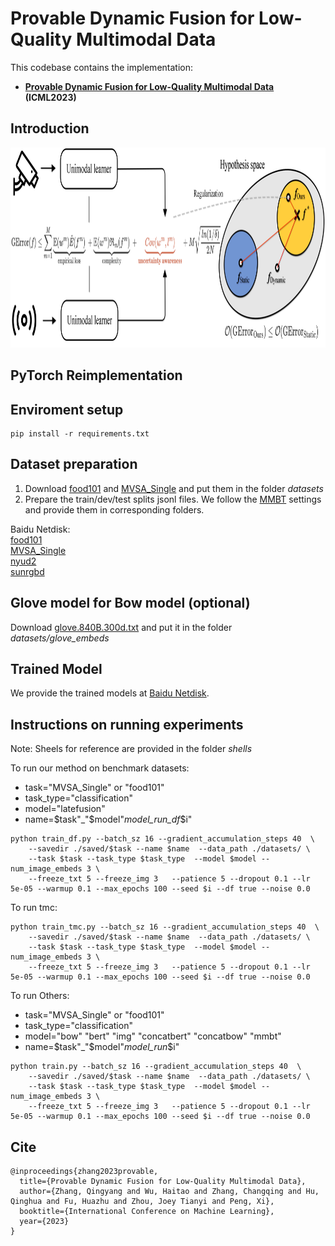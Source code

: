 # Provable Dynamic Fusion for Low-Quality Multimodal Data

This codebase contains the implementation: 

- **[Provable Dynamic Fusion for Low-Quality Multimodal Data](https://icml.cc/virtual/2023/poster/25229) (ICML2023)** 

## Introduction


<p align="center">
<img src="./illustration.png" width="850" height="320">
</p>

## PyTorch Reimplementation


## Enviroment setup

```
pip install -r requirements.txt
```

## Dataset preparation

1. Download [food101](https://www.kaggle.com/datasets/gianmarco96/upmcfood101) and [MVSA_Single](https://www.kaggle.com/datasets/vincemarcs/mvsasingle) and put them in the folder *datasets*
2. Prepare the train/dev/test splits jsonl files. We follow the [MMBT](https://github.com/facebookresearch/mmbt) settings and provide them in corresponding folders.


Baidu Netdisk: \
[food101](https://pan.baidu.com/s/1Tj7jRptTt2V6bxfwrvDSQg?pwd=5jy4) \
[MVSA_Single](https://pan.baidu.com/s/1URVP8AifWuwIFy6v0uAPOA?pwd=18fw) \
[nyud2](https://pan.baidu.com/s/1214yDgGeOIbSsWly2MLnuA?pwd=xhq3) \
[sunrgbd](https://pan.baidu.com/s/1HiHRwuGdnFPlZ9gvGyOZEg?pwd=pv6m)

## Glove model for Bow model (optional)
Download [glove.840B.300d.txt](https://www.kaggle.com/datasets/takuok/glove840b300dtxt) and put it in the folder *datasets/glove_embeds*

## Trained Model
We provide the trained models at [Baidu Netdisk](https://pan.baidu.com/s/1fPltY-QP0YDuthbg89D_aA?pwd=8995).

## Instructions on running experiments
Note: Sheels for reference are provided in the folder *shells*

To run our method on benchmark datasets:
- task="MVSA_Single" or "food101"
- task_type="classification"
- model="latefusion"
- name=$task"_"$model"_model_run_df_$i"
```
python train_df.py --batch_sz 16 --gradient_accumulation_steps 40  \
    --savedir ./saved/$task --name $name  --data_path ./datasets/ \
    --task $task --task_type $task_type  --model $model --num_image_embeds 3 \
    --freeze_txt 5 --freeze_img 3   --patience 5 --dropout 0.1 --lr 5e-05 --warmup 0.1 --max_epochs 100 --seed $i --df true --noise 0.0
```

To run tmc:
```
python train_tmc.py --batch_sz 16 --gradient_accumulation_steps 40  \
    --savedir ./saved/$task --name $name  --data_path ./datasets/ \
    --task $task --task_type $task_type  --model $model --num_image_embeds 3 \
    --freeze_txt 5 --freeze_img 3   --patience 5 --dropout 0.1 --lr 5e-05 --warmup 0.1 --max_epochs 100 --seed $i --df true --noise 0.0
```

To run Others:
- task="MVSA_Single" or "food101"
- task_type="classification"
- model="bow" "bert" "img" "concatbert" "concatbow" "mmbt"
- name=$task"_"$model"_model_run_$i"
```
python train.py --batch_sz 16 --gradient_accumulation_steps 40  \
    --savedir ./saved/$task --name $name  --data_path ./datasets/ \
    --task $task --task_type $task_type  --model $model --num_image_embeds 3 \
    --freeze_txt 5 --freeze_img 3   --patience 5 --dropout 0.1 --lr 5e-05 --warmup 0.1 --max_epochs 100 --seed $i --df true --noise 0.0
```




## Cite
```
@inproceedings{zhang2023provable,
  title={Provable Dynamic Fusion for Low-Quality Multimodal Data},
  author={Zhang, Qingyang and Wu, Haitao and Zhang, Changqing and Hu, Qinghua and Fu, Huazhu and Zhou, Joey Tianyi and Peng, Xi},
  booktitle={International Conference on Machine Learning},
  year={2023}
}
```
